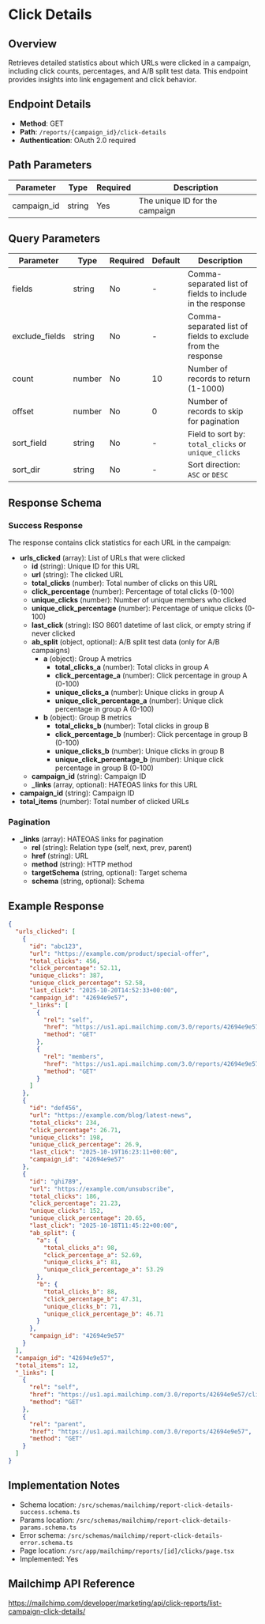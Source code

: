 # Click Details

## Overview

Retrieves detailed statistics about which URLs were clicked in a campaign, including click counts, percentages, and A/B split test data. This endpoint provides insights into link engagement and click behavior.

## Endpoint Details

- **Method**: GET
- **Path**: `/reports/{campaign_id}/click-details`
- **Authentication**: OAuth 2.0 required

## Path Parameters

| Parameter   | Type   | Required | Description                    |
| ----------- | ------ | -------- | ------------------------------ |
| campaign_id | string | Yes      | The unique ID for the campaign |

## Query Parameters

| Parameter      | Type   | Required | Default | Description                                                 |
| -------------- | ------ | -------- | ------- | ----------------------------------------------------------- |
| fields         | string | No       | -       | Comma-separated list of fields to include in the response   |
| exclude_fields | string | No       | -       | Comma-separated list of fields to exclude from the response |
| count          | number | No       | 10      | Number of records to return (1-1000)                        |
| offset         | number | No       | 0       | Number of records to skip for pagination                    |
| sort_field     | string | No       | -       | Field to sort by: `total_clicks` or `unique_clicks`         |
| sort_dir       | string | No       | -       | Sort direction: `ASC` or `DESC`                             |

## Response Schema

### Success Response

The response contains click statistics for each URL in the campaign:

- **urls_clicked** (array): List of URLs that were clicked
  - **id** (string): Unique ID for this URL
  - **url** (string): The clicked URL
  - **total_clicks** (number): Total number of clicks on this URL
  - **click_percentage** (number): Percentage of total clicks (0-100)
  - **unique_clicks** (number): Number of unique members who clicked
  - **unique_click_percentage** (number): Percentage of unique clicks (0-100)
  - **last_click** (string): ISO 8601 datetime of last click, or empty string if never clicked
  - **ab_split** (object, optional): A/B split test data (only for A/B campaigns)
    - **a** (object): Group A metrics
      - **total_clicks_a** (number): Total clicks in group A
      - **click_percentage_a** (number): Click percentage in group A (0-100)
      - **unique_clicks_a** (number): Unique clicks in group A
      - **unique_click_percentage_a** (number): Unique click percentage in group A (0-100)
    - **b** (object): Group B metrics
      - **total_clicks_b** (number): Total clicks in group B
      - **click_percentage_b** (number): Click percentage in group B (0-100)
      - **unique_clicks_b** (number): Unique clicks in group B
      - **unique_click_percentage_b** (number): Unique click percentage in group B (0-100)
  - **campaign_id** (string): Campaign ID
  - **\_links** (array, optional): HATEOAS links for this URL
- **campaign_id** (string): Campaign ID
- **total_items** (number): Total number of clicked URLs

### Pagination

- **\_links** (array): HATEOAS links for pagination
  - **rel** (string): Relation type (self, next, prev, parent)
  - **href** (string): URL
  - **method** (string): HTTP method
  - **targetSchema** (string, optional): Target schema
  - **schema** (string, optional): Schema

## Example Response

```json
{
  "urls_clicked": [
    {
      "id": "abc123",
      "url": "https://example.com/product/special-offer",
      "total_clicks": 456,
      "click_percentage": 52.11,
      "unique_clicks": 387,
      "unique_click_percentage": 52.58,
      "last_click": "2025-10-20T14:52:33+00:00",
      "campaign_id": "42694e9e57",
      "_links": [
        {
          "rel": "self",
          "href": "https://us1.api.mailchimp.com/3.0/reports/42694e9e57/click-details/abc123",
          "method": "GET"
        },
        {
          "rel": "members",
          "href": "https://us1.api.mailchimp.com/3.0/reports/42694e9e57/click-details/abc123/members",
          "method": "GET"
        }
      ]
    },
    {
      "id": "def456",
      "url": "https://example.com/blog/latest-news",
      "total_clicks": 234,
      "click_percentage": 26.71,
      "unique_clicks": 198,
      "unique_click_percentage": 26.9,
      "last_click": "2025-10-19T16:23:11+00:00",
      "campaign_id": "42694e9e57"
    },
    {
      "id": "ghi789",
      "url": "https://example.com/unsubscribe",
      "total_clicks": 186,
      "click_percentage": 21.23,
      "unique_clicks": 152,
      "unique_click_percentage": 20.65,
      "last_click": "2025-10-18T11:45:22+00:00",
      "ab_split": {
        "a": {
          "total_clicks_a": 98,
          "click_percentage_a": 52.69,
          "unique_clicks_a": 81,
          "unique_click_percentage_a": 53.29
        },
        "b": {
          "total_clicks_b": 88,
          "click_percentage_b": 47.31,
          "unique_clicks_b": 71,
          "unique_click_percentage_b": 46.71
        }
      },
      "campaign_id": "42694e9e57"
    }
  ],
  "campaign_id": "42694e9e57",
  "total_items": 12,
  "_links": [
    {
      "rel": "self",
      "href": "https://us1.api.mailchimp.com/3.0/reports/42694e9e57/click-details?count=10&offset=0",
      "method": "GET"
    },
    {
      "rel": "parent",
      "href": "https://us1.api.mailchimp.com/3.0/reports/42694e9e57",
      "method": "GET"
    }
  ]
}
```

## Implementation Notes

- Schema location: `/src/schemas/mailchimp/report-click-details-success.schema.ts`
- Params location: `/src/schemas/mailchimp/report-click-details-params.schema.ts`
- Error schema: `/src/schemas/mailchimp/report-click-details-error.schema.ts`
- Page location: `/src/app/mailchimp/reports/[id]/clicks/page.tsx`
- Implemented: Yes

## Mailchimp API Reference

https://mailchimp.com/developer/marketing/api/click-reports/list-campaign-click-details/
